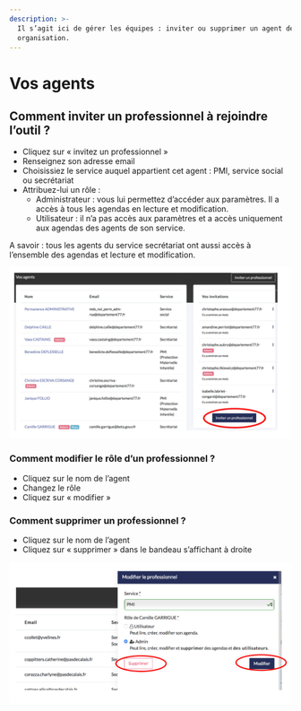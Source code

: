 ```yaml
---
description: >-
  Il s’agit ici de gérer les équipes : inviter ou supprimer un agent de votre
  organisation.
---
```


# Vos agents

## Comment inviter un professionnel à rejoindre l’outil ?

* Cliquez sur « invitez un professionnel »
* Renseignez son adresse email
* Choisissiez le service auquel appartient cet agent : PMI, service social ou secrétariat
* Attribuez-lui un rôle :
  * Administrateur : vous lui permettez d’accéder aux paramètres. Il a accès à tous les agendas en lecture et modification.
  * Utilisateur : il n’a pas accès aux paramètres et a accès uniquement aux agendas des agents de son service.

A savoir : tous les agents du service secrétariat ont aussi accès à l’ensemble des agendas et lecture et modification.

![](../../../.gitbook/assets/screenshot_2020-11-24_at_16.16.15.png)

### Comment modifier le rôle d’un professionnel ?

* Cliquez sur le nom de l’agent
* Changez le rôle
* Cliquez sur « modifier »

### Comment supprimer un professionnel ?

* Cliquez sur le nom de l’agent
* Cliquez sur « supprimer » dans le bandeau s’affichant à droite

![](../../../.gitbook/assets/screenshot_2020-11-24_at_16.16.32.png)

## 

